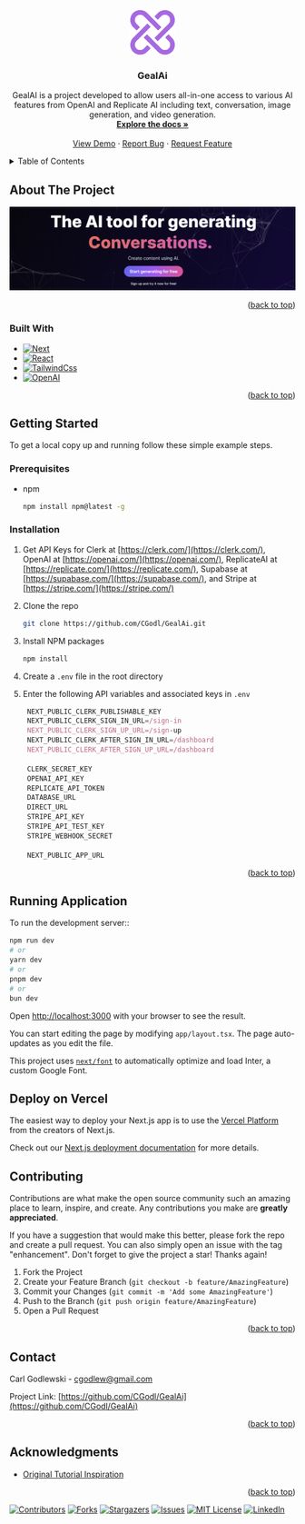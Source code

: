 


<!-- Improved compatibility of back to top link: See: https://github.com/othneildrew/Best-README-Template/pull/73 -->
<a id="readme-top"></a>
<!--
*** Thanks for checking out the Best-README-Template. If you have a suggestion
*** that would make this better, please fork the repo and create a pull request
*** or simply open an issue with the tag "enhancement".
*** Don't forget to give the project a star!
*** Thanks again! Now go create something AMAZING! :D
-->



<!-- PROJECT SHIELDS -->
<!--
*** I'm using markdown "reference style" links for readability.
*** Reference links are enclosed in brackets [ ] instead of parentheses ( ).
*** See the bottom of this document for the declaration of the reference variables
*** for contributors-url, forks-url, etc. This is an optional, concise syntax you may use.
*** https://www.markdownguide.org/basic-syntax/#reference-style-links
-->




<!-- PROJECT LOGO -->
<br />
<div align="center">
  <a href="https://github.com/CGodl/GealAi">
    <img src="public/logo.png" alt="Logo" width="80" height="80">
  </a>

<h3 align="center">GealAi</h3>

  <p align="center">
    GealAI is a project developed to allow users all-in-one access to various AI features from OpenAI and Replicate AI including text, conversation, image generation, and video generation.
    <br />
    <a href="https://github.com/CGodl/GealAi"><strong>Explore the docs »</strong></a>
    <br />
    <br />
    <a href="https://github.com/CGodl/GealAi">View Demo</a>
    ·
    <a href="https://github.com/CGodl/GealAi/issues/new?labels=bug&template=bug-report---.md">Report Bug</a>
    ·
    <a href="https://github.com/CGodl/GealAi/issues/new?labels=enhancement&template=feature-request---.md">Request Feature</a>
  </p>
</div>



<!-- TABLE OF CONTENTS -->
<details>
  <summary>Table of Contents</summary>
  <ol>
    <li>
      <a href="#about-the-project">About The Project</a>
      <ul>
        <li><a href="#built-with">Built With</a></li>
      </ul>
    </li>
    <li>
      <a href="#getting-started">Getting Started</a>
      <ul>
        <li><a href="#prerequisites">Prerequisites</a></li>
        <li><a href="#installation">Installation</a></li>
      </ul>
    </li>
    <li><a href="#usage">Usage</a></li>
    <li><a href="#contributing">Contributing</a></li>
    <li><a href="#license">License</a></li>
    <li><a href="#contact">Contact</a></li>
    <li><a href="#acknowledgments">Acknowledgments</a></li>
  </ol>
</details>



<!-- ABOUT THE PROJECT -->
## About The Project

[![Product Name Screen Shot][product-screenshot]](https://gael-ai.vercel.app/)

<p align="right">(<a href="#readme-top">back to top</a>)</p>



### Built With

* [![Next][Next.js]][Next-url]
* [![React][React.js]][React-url]
* [![TailwindCss][Tailwindscss.com]][TailwindCss-url]
* [![OpenAI][OpenAi.com]][OpenAI-url]

<p align="right">(<a href="#readme-top">back to top</a>)</p>



<!-- GETTING STARTED -->
## Getting Started

To get a local copy up and running follow these simple example steps.

### Prerequisites

* npm
  ```sh
  npm install npm@latest -g
  ```

### Installation

1. Get API Keys for Clerk at [https://clerk.com/](https://clerk.com/), OpenAI at [https://openai.com/](https://openai.com/), ReplicateAI at [https://replicate.com/](https://replicate.com/), Supabase at [https://supabase.com/](https://supabase.com/), and Stripe at [https://stripe.com/](https://stripe.com/)
2. Clone the repo
   ```sh
   git clone https://github.com/CGodl/GealAi.git
   ```
3. Install NPM packages
   ```sh
   npm install
   ```
4. Create a `.env` file in the root directory

5. Enter the following API variables and associated keys in `.env`
   ```js
    NEXT_PUBLIC_CLERK_PUBLISHABLE_KEY
    NEXT_PUBLIC_CLERK_SIGN_IN_URL=/sign-in
    NEXT_PUBLIC_CLERK_SIGN_UP_URL=/sign-up
    NEXT_PUBLIC_CLERK_AFTER_SIGN_IN_URL=/dashboard
    NEXT_PUBLIC_CLERK_AFTER_SIGN_UP_URL=/dashboard

    CLERK_SECRET_KEY
    OPENAI_API_KEY
    REPLICATE_API_TOKEN
    DATABASE_URL
    DIRECT_URL
    STRIPE_API_KEY
    STRIPE_API_TEST_KEY
    STRIPE_WEBHOOK_SECRET

    NEXT_PUBLIC_APP_URL
   ```

<p align="right">(<a href="#readme-top">back to top</a>)</p>

## Running Application

To run the development server::

```bash
npm run dev
# or
yarn dev
# or
pnpm dev
# or
bun dev
```

Open [http://localhost:3000](http://localhost:3000) with your browser to see the result.

You can start editing the page by modifying `app/layout.tsx`. The page auto-updates as you edit the file.

This project uses [`next/font`](https://nextjs.org/docs/basic-features/font-optimization) to automatically optimize and load Inter, a custom Google Font.

## Deploy on Vercel

The easiest way to deploy your Next.js app is to use the [Vercel Platform](https://vercel.com/new?utm_medium=default-template&filter=next.js&utm_source=create-next-app&utm_campaign=create-next-app-readme) from the creators of Next.js.

Check out our [Next.js deployment documentation](https://nextjs.org/docs/deployment) for more details.

<!-- CONTRIBUTING -->
## Contributing

Contributions are what make the open source community such an amazing place to learn, inspire, and create. Any contributions you make are **greatly appreciated**.

If you have a suggestion that would make this better, please fork the repo and create a pull request. You can also simply open an issue with the tag "enhancement".
Don't forget to give the project a star! Thanks again!

1. Fork the Project
2. Create your Feature Branch (`git checkout -b feature/AmazingFeature`)
3. Commit your Changes (`git commit -m 'Add some AmazingFeature'`)
4. Push to the Branch (`git push origin feature/AmazingFeature`)
5. Open a Pull Request

<p align="right">(<a href="#readme-top">back to top</a>)</p>


<!-- CONTACT -->
## Contact

Carl Godlewski - cgodlew@gmail.com

Project Link: [https://github.com/CGodl/GealAi](https://github.com/CGodl/GealAi)

<p align="right">(<a href="#readme-top">back to top</a>)</p>



<!-- ACKNOWLEDGMENTS -->
## Acknowledgments

* [Original Tutorial Inspiration ](https://www.youtube.com/watch?v=ffJ38dBzrlY&list=PLt9Yvx4vNpSjgkKbfEa_XrmbfsOOdLrsI)

<p align="right">(<a href="#readme-top">back to top</a>)</p>


[![Contributors][contributors-shield]][contributors-url]
[![Forks][forks-shield]][forks-url]
[![Stargazers][stars-shield]][stars-url]
[![Issues][issues-shield]][issues-url]
[![MIT License][license-shield]][license-url]
[![LinkedIn][linkedin-shield]][linkedin-url]



<!-- MARKDOWN LINKS & IMAGES -->
<!-- https://www.markdownguide.org/basic-syntax/#reference-style-links -->
[contributors-shield]: https://img.shields.io/github/contributors/CGodl/GealAi.svg?style=for-the-badge
[contributors-url]: https://github.com/CGodl/GealAi/graphs/contributors
[forks-shield]: https://img.shields.io/github/forks/CGodl/GealAi.svg?style=for-the-badge
[forks-url]: https://github.com/CGodl/GealAi/network/members
[stars-shield]: https://img.shields.io/github/stars/CGodl/GealAi.svg?style=for-the-badge
[stars-url]: https://github.com/CGodl/GealAi/stargazers
[issues-shield]: https://img.shields.io/github/issues/CGodl/GealAi.svg?style=for-the-badge
[issues-url]: https://github.com/CGodl/GealAi/issues
[license-shield]: https://img.shields.io/github/license/CGodl/GealAi.svg?style=for-the-badge
[license-url]: https://github.com/CGodl/GealAi/blob/master/LICENSE.txt
[linkedin-shield]: https://img.shields.io/badge/-LinkedIn-black.svg?style=for-the-badge&logo=linkedin&colorB=555
[linkedin-url]: https://linkedin.com/in/carlgodlewski
[product-screenshot]: public/splashPageScreen.png
[Next.js]: https://img.shields.io/badge/next.js-000000?style=for-the-badge&logo=nextdotjs&logoColor=white
[Next-url]: https://nextjs.org/
[React.js]: https://img.shields.io/badge/React-20232A?style=for-the-badge&logo=react&logoColor=61DAFB
[React-url]: https://reactjs.org/
[Vue.js]: https://img.shields.io/badge/Vue.js-35495E?style=for-the-badge&logo=vuedotjs&logoColor=4FC08D
[Vue-url]: https://vuejs.org/
[Angular.io]: https://img.shields.io/badge/Angular-DD0031?style=for-the-badge&logo=angular&logoColor=white
[Angular-url]: https://angular.io/
[Svelte.dev]: https://img.shields.io/badge/Svelte-4A4A55?style=for-the-badge&logo=svelte&logoColor=FF3E00
[Svelte-url]: https://svelte.dev/
[Tailwindscss.com]: https://img.shields.io/badge/tailwindcss-0F172A?style=for-the-badge&logo=tailwindcss
[TailwindCss-url]: https://tailwindcss.com/
[OpenAI.com]: https://img.shields.io/badge/-OpenAI-412991?style=for-the-badge&logo=openai&logoColor=white
[OpenAI-url]: https://openai.com/



